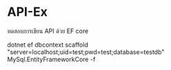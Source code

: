 # API-Ex
ทดสอบการเขียน API  ด้วย EF core



dotnet ef dbcontext scaffold "server=localhost;uid=test;pwd=test;database=testdb" MySql.EntityFrameworkCore -f
